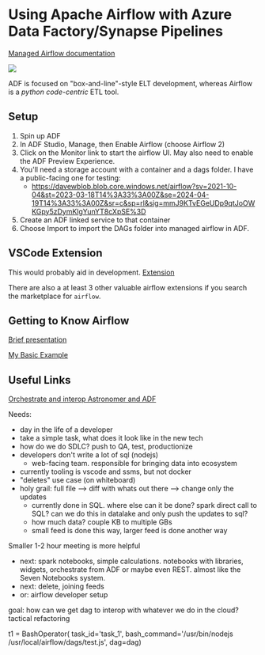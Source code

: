 # Using Apache Airflow with Azure Data Factory/Synapse Pipelines

[Managed Airflow documentation](https://learn.microsoft.com/en-us/azure/data-factory/concept-managed-airflow)

![](https://learn.microsoft.com/en-us/azure/data-factory/media/concept-managed-airflow/data-integration.png)

ADF is focused on "box-and-line"-style ELT development, whereas Airflow is a _python code-centric_ ETL tool.  

## Setup

1.  Spin up ADF 
2.  In ADF Studio, Manage, then Enable Airflow (choose Airflow 2)
3. Click on the Monitor link to start the airflow UI.  May also need to enable the ADF Preview Experience.  
4. You'll need a storage account with a container and a dags folder.  I have a public-facing one for testing:  
    * https://davewblob.blob.core.windows.net/airflow?sv=2021-10-04&st=2023-03-18T14%3A33%3A00Z&se=2024-04-19T14%3A33%3A00Z&sr=c&sp=rl&sig=mmJ9KTvEGeUDp9qtJoOWKGpy5zDymKlgYunYT8cXpSE%3D
5. Create an ADF linked service to that container
6. Choose Import to import the DAGs folder into managed airflow in ADF.  


## VSCode Extension

This would probably aid in development.  [Extension](https://marketplace.visualstudio.com/items?itemName=NecatiARSLAN.airflow-vscode-extension)

There are also a at least 3 other valuable airflow extensions if you search the marketplace for `airflow`.  

## Getting to Know Airflow

[Brief presentation](./airflow.pdf)  

[My Basic Example](./01BasicExample/README.md)  



## Useful Links

[Orchestrate and interop Astronomer and ADF](https://www.astronomer.io/integrations/microsoft-azure-data-factory/?utm_term=azure%20data%20factory%20airflow&utm_campaign=ch.sem_br.nonbrand_tp.prs_tgt.airflow-integrations_mt.xct_rgn.namer_lng.eng_dv.all_con.airflow-azure-data-factory&utm_source=google&utm_medium=sem&hsa_acc=4274135664&hsa_cam=18597872083&hsa_grp=146078064607&hsa_ad=628088531688&hsa_src=g&hsa_tgt=kwd-1832030292666&hsa_kw=azure%20data%20factory%20airflow&hsa_mt=e&hsa_net=adwords&hsa_ver=3&gclid=CjwKCAjw3POhBhBQEiwAqTCuBnwGhFnrhbVe2Uu2XMlQ4Khz6CTKz1F5dO5lo8v4xzS0jUHJb8mE8BoC8QgQAvD_BwE)



Needs:
* day in the life of a developer
* take a simple task, what does it look like in the new tech
* how do we do SDLC?  push to QA, test, productionize
* developers don't write a lot of sql (nodejs)
  * web-facing team.  responsible for bringing data into ecosystem
* currently tooling is vscode and ssms, but not docker
* "deletes" use case (on whiteboard)
* holy grail:  full file --> diff with whats out there --> change only the updates
  * currently done in SQL.  where else can it be done?  spark direct call to SQL?  can we do this in datalake and only push the updates to sql?  
  * how much data?  couple KB to multiple GBs
  * small feed is done this way, larger feed is done another way

Smaller 1-2 hour meeting is more helpful
* next:  spark notebooks, simple calculations.  notebooks with libraries, widgets, orchestrate from ADF or maybe even REST.  almost like the Seven Notebooks system.  
* next:  delete, joining feeds
* or:  airflow developer setup

goal:  how can we get dag to interop with whatever we do in the cloud?  tactical refactoring


  t1 = BashOperator(
    task_id='task_1',
    bash_command='/usr/bin/nodejs /usr/local/airflow/dags/test.js',
    dag=dag)